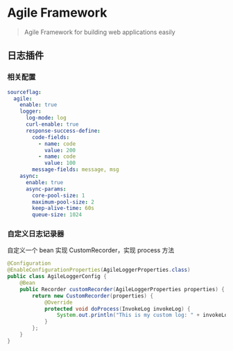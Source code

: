 # Agile Framework
> Agile Framework for building web applications easily

## 日志插件
### 相关配置
```yaml
sourceflag:
  agile:
    enable: true
    logger:
      log-mode: log
      curl-enable: true
      response-success-define:
        code-fields:
          - name: code
            value: 200
          - name: code
            value: 100
        message-fields: message, msg
    async:
      enable: true
      async-params:
        core-pool-size: 1
        maximum-pool-size: 2
        keep-alive-time: 60s
        queue-size: 1024
```
### 自定义日志记录器
自定义一个 bean 实现 CustomRecorder，实现 process 方法
```java
@Configuration
@EnableConfigurationProperties(AgileLoggerProperties.class)
public class AgileLoggerConfig {
    @Bean
    public Recorder customRecorder(AgileLoggerProperties properties) {
        return new CustomRecorder(properties) {
            @Override
            protected void doProcess(InvokeLog invokeLog) {
                System.out.println("This is my custom log: " + invokeLog.getLogId());
            }
        };
    }
}
```